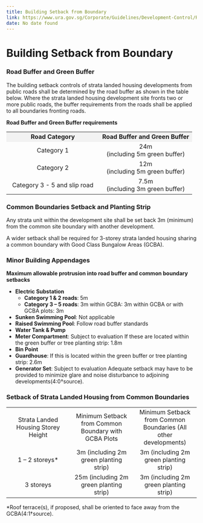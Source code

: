 ```yaml
---
title: Building Setback from Boundary
link: https://www.ura.gov.sg/Corporate/Guidelines/Development-Control/Residential/Strata-Landed-Housing/Setbacks
date: No date found
---
```


# Building Setback from Boundary

### Road Buffer and Green Buffer

The building setback controls of strata landed housing developments from public roads shall be determined by the road buffer as shown in the table below. Where the strata landed housing development site fronts two or more public roads, the buffer requirements from the roads shall be applied to all boundaries fronting roads.

**Road Buffer and Green Buffer requirements**

<table>
<colgroup>
<col style="width: 50%" />
<col style="width: 50%" />
</colgroup>
<tbody>
<tr class="odd">
<td style="text-align: center; background-color: #f2f2f2; width: 50%;"><strong>Road Category</strong></td>
<td style="text-align: center; background-color: #f2f2f2; width: 50%;"><strong>Road Buffer and Green Buffer</strong></td>
</tr>
<tr class="even">
<td style="text-align: center;">Category 1</td>
<td style="text-align: center;">24m<br />(including 5m green buffer)</td>
</tr>
<tr class="odd">
<td style="text-align: center;">Category 2</td>
<td style="text-align: center;">12m<br />(including 5m green buffer)</td>
</tr>
<tr class="even">
<td style="text-align: center;">Category 3 - 5 and slip road</td>
<td style="text-align: center;">7.5m<br />(including 3m green buffer)</td>
</tr>
</tbody>
</table>

### Common Boundaries Setback and Planting Strip

Any strata unit within the development site shall be set back 3m (minimum) from the common site boundary with another development.

A wider setback shall be required for 3-storey strata landed housing sharing a common boundary with Good Class Bungalow Areas (GCBA).

### Minor Building Appendages

**Maximum allowable protrusion into road buffer and common boundary setbacks**

- **Electric Substation**
    - **Category 1 & 2 roads**: 5m
    - **Category 3 – 5 roads**: 3m within GCBA: 3m within GCBA or with GCBA plots: 3m
- **Sunken Swimming Pool**: Not applicable
- **Raised Swimming Pool**: Follow road buffer standards
- **Water Tank & Pump**
- **Meter Compartment**: Subject to evaluation If these are located within the green buffer or tree planting strip: 1.8m
- **Bin Point**
- **Guardhouse**: If this is located within the green buffer or tree planting strip: 2.6m
- **Generator Set**: Subject to evaluation Adequate setback may have to be provided to minimize glare and noise disturbance to adjoining developments(4:0†source).

### Setback of Strata Landed Housing from Common Boundaries

<table>
<colgroup>
<col style="width: 33%" />
<col style="width: 33%" />
<col style="width: 33%" />
</colgroup>
<tbody>
<tr class="odd">
<td style="text-align: center;">Strata Landed Housing Storey Height</td>
<td style="text-align: center;">Minimum Setback from Common Boundary with GCBA Plots</td>
<td style="text-align: center;">Minimum Setback from Common Boundaries (All other developments)</td>
</tr>
<tr class="even">
<td style="text-align: center;">1 – 2 storeys*</td>
<td style="text-align: center;">3m (including 2m green planting strip)</td>
<td style="text-align: center;">3m (including 2m green planting strip)</td>
</tr>
<tr class="odd">
<td style="text-align: center;">3 storeys</td>
<td style="text-align: center;">25m (including 2m green planting strip)</td>
<td style="text-align: center;">3m (including 2m green planting strip)</td>
</tr>
</tbody>
</table>

*Roof terrace(s), if proposed, shall be oriented to face away from the GCBA(4:1†source).
